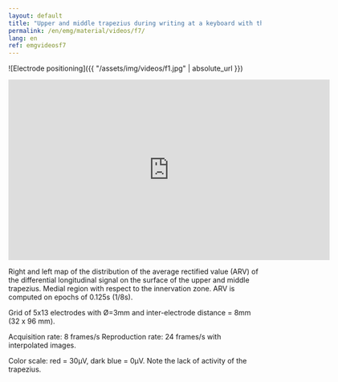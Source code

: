 ```yaml
---
layout: default
title: "Upper and middle trapezius during writing at a keyboard with the forearms resting on the desk."
permalink: /en/emg/material/videos/f7/
lang: en
ref: emgvideosf7
---
```


![Electrode positioning]({{ "/assets/img/videos/f1.jpg" | absolute_url }})

<iframe width="640" height="360" src="https://www.youtube.com/embed/CAIwOqidzz4?rel=0&amp;showinfo=0" frameborder="0" gesture="media" allow="encrypted-media" allowfullscreen></iframe>

Right and left map of the distribution of the average rectified value (ARV) of the differential longitudinal signal on the surface of the upper and middle trapezius. Medial region with respect to the innervation zone.  ARV is computed on epochs of 0.125s (1/8s).

Grid of 5x13 electrodes with Ø=3mm and inter-electrode distance = 8mm (32 x 96 mm).

Acquisition rate: 8 frames/s       Reproduction rate: 24 frames/s with interpolated images.

Color scale: red = 30µV, dark blue = 0µV.   Note the lack of activity of the trapezius.
